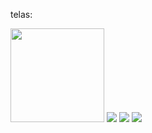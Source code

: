 telas: 

<img src='https://i.ibb.co/L0HTwSR/Whats-App-Image-2022-02-11-at-08-56-06.jpg' height = "150" width = "150">
<img src='https://i.ibb.co/94wXK5W/Whats-App-Image-2022-02-11-at-08-56-07.jpg'>
<img src='https://i.ibb.co/ypsZbhj/Whats-App-Image-2022-02-11-at-08-56-07-1.jpg'>
<img src='https://i.ibb.co/BnJkxNV/Whats-App-Image-2022-02-11-at-08-56-08.jpg'>
